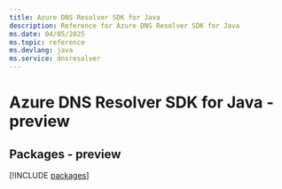 ```yaml
---
title: Azure DNS Resolver SDK for Java
description: Reference for Azure DNS Resolver SDK for Java
ms.date: 04/05/2025
ms.topic: reference
ms.devlang: java
ms.service: dnsresolver
---
```

# Azure DNS Resolver SDK for Java - preview
## Packages - preview
[!INCLUDE [packages](dns-resolver-index.md)]